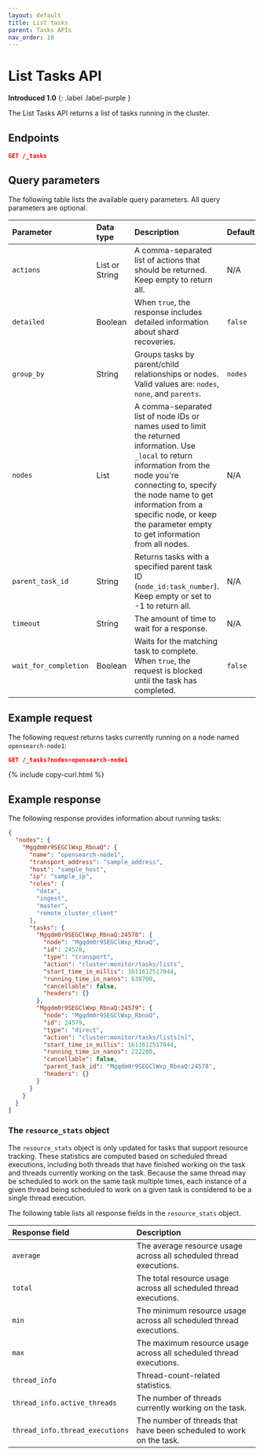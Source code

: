 ```yaml
---
layout: default
title: List tasks
parent: Tasks APIs
nav_order: 10
---
```


# List Tasks API
**Introduced 1.0**
{: .label .label-purple }

The List Tasks API returns a list of tasks running in the cluster. 

<!-- spec_insert_start
api: tasks.list
component: endpoints
-->
## Endpoints
```json
GET /_tasks
```
<!-- spec_insert_end -->

<!-- spec_insert_start
api: tasks.list
component: query_parameters
-->
## Query parameters

The following table lists the available query parameters. All query parameters are optional.

| Parameter | Data type | Description | Default |
| :--- | :--- | :--- | :--- |
| `actions` | List or String | A comma-separated list of actions that should be returned. Keep empty to return all. | N/A |
| `detailed` | Boolean | When `true`, the response includes detailed information about shard recoveries. | `false` |
| `group_by` | String | Groups tasks by parent/child relationships or nodes. <br> Valid values are: `nodes`, `none`, and `parents`. | `nodes` |
| `nodes` | List | A comma-separated list of node IDs or names used to limit the returned information. Use `_local` to return information from the node you're connecting to, specify the node name to get information from a specific node, or keep the parameter empty to get information from all nodes. | N/A |
| `parent_task_id` | String | Returns tasks with a specified parent task ID (`node_id:task_number`). Keep empty or set to -1 to return all. | N/A |
| `timeout` | String | The amount of time to wait for a response. | N/A |
| `wait_for_completion` | Boolean | Waits for the matching task to complete. When `true`, the request is blocked until the task has completed. | `false` |

<!-- spec_insert_end -->

## Example request

The following request returns tasks currently running on a node named `opensearch-node1`:

```json
GET /_tasks?nodes=opensearch-node1
```
{% include copy-curl.html %}

## Example response

The following response provides information about running tasks:

```json
{
  "nodes": {
    "Mgqdm0r9SEGClWxp_RbnaQ": {
      "name": "opensearch-node1",
      "transport_address": "sample_address",
      "host": "sample_host",
      "ip": "sample_ip",
      "roles": [
        "data",
        "ingest",
        "master",
        "remote_cluster_client"
      ],
      "tasks": {
        "Mgqdm0r9SEGClWxp_RbnaQ:24578": {
          "node": "Mgqdm0r9SEGClWxp_RbnaQ",
          "id": 24578,
          "type": "transport",
          "action": "cluster:monitor/tasks/lists",
          "start_time_in_millis": 1611612517044,
          "running_time_in_nanos": 638700,
          "cancellable": false,
          "headers": {}
        },
        "Mgqdm0r9SEGClWxp_RbnaQ:24579": {
          "node": "Mgqdm0r9SEGClWxp_RbnaQ",
          "id": 24579,
          "type": "direct",
          "action": "cluster:monitor/tasks/lists[n]",
          "start_time_in_millis": 1611612517044,
          "running_time_in_nanos": 222200,
          "cancellable": false,
          "parent_task_id": "Mgqdm0r9SEGClWxp_RbnaQ:24578",
          "headers": {}
        }
      }
    }
  }
}
```

### The `resource_stats` object

The `resource_stats` object is only updated for tasks that support resource tracking. These statistics are computed based on scheduled thread executions, including both threads that have finished working on the task and threads currently working on the task. Because the same thread may be scheduled to work on the same task multiple times, each instance of a given thread being scheduled to work on a given task is considered to be a single thread execution.

The following table lists all response fields in the `resource_stats` object. 

Response field | Description |
:--- | :--- |
`average` | The average resource usage across all scheduled thread executions. |
`total` | The total resource usage across all scheduled thread executions. |
`min` | The minimum resource usage across all scheduled thread executions. |
`max` | The maximum resource usage across all scheduled thread executions. |
`thread_info` | Thread-count-related statistics.|
`thread_info.active_threads` | The number of threads currently working on the task. |
`thread_info.thread_executions` | The number of threads that have been scheduled to work on the task. |